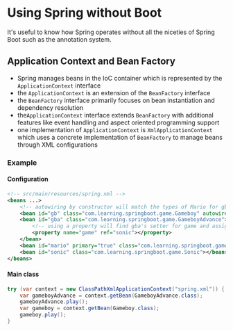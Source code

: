 # Using Spring without Boot

It's useful to know how Spring operates without all the niceties of Spring Boot such as the annotation system.

## Application Context and Bean Factory

- Spring manages beans in the IoC container which is represented by the `ApplicationContext` interface
- the `ApplicationContext` is an extension of the `BeanFactory` interface
- the `BeanFactory` interface primarily focuses on bean instantiation and dependency resolution
- the`ApplicationContext` interface extends `BeanFactory` with additional features like event handling and aspect oriented programming support
- one implementation of `ApplicationContext`  is `XmlApplicationContext` which uses a concrete implementation of `BeanFactory` to manage beans through XML configurations

### Example

#### Configuration

```xml
<!-- src/main/resources/spring.xml -->
<beans ...>
    <!-- autowiring by constructor will match the types of Mario for gb's constructor -->
    <bean id="gb" class="com.learning.springboot.game.Gameboy" autowire="constructor"></bean>
    <bean id="gba" class="com.learning.springboot.game.GameboyAdvance">
        <!-- using a property will find gba's setter for game and assign to it the bean with id "sonic" -->
        <property name="game" ref="sonic"></property>
    </bean>
    <bean id="mario" primary="true" class="com.learning.springboot.game.Mario"></bean>
    <bean id="sonic" class="com.learning.springboot.game.Sonic"></bean>
</beans>
```

#### Main class

```java
try (var context = new ClassPathXmlApplicationContext("spring.xml")) {
    var gameboyAdvance = context.getBean(GameboyAdvance.class);
    gameboyAdvance.play();
    var gameboy = context.getBean(Gameboy.class);
    gameboy.play();
}
```

